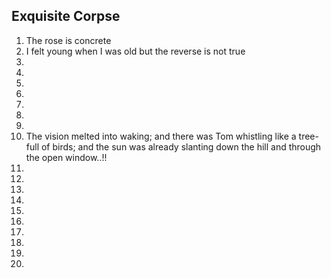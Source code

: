 ## Exquisite Corpse
1. The rose is concrete
2. I felt young when I was old but the reverse is not true
3.
4.
5.
6.
7.
8.
9.
10. The vision melted into waking; and there was Tom whistling like a tree-full of birds; and the sun was already slanting down the hill and through the open window..!!
11.
12.
13.
14.
15.
16.
17.
18.
19.
20.
